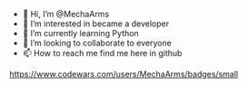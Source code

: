 - 👋 Hi, I’m @MechaArms
- 👀 I’m interested in became a developer
- 🌱 I’m currently learning Python
- 💞️ I’m looking to collaborate to everyone
- 📫 How to reach me find me here in github

https://www.codewars.com/users/MechaArms/badges/small

<!---
MechaArms/MechaArms is a ✨ special ✨ repository because its `README.md` (this file) appears on your GitHub profile.
You can click the Preview link to take a look at your changes.
--->
